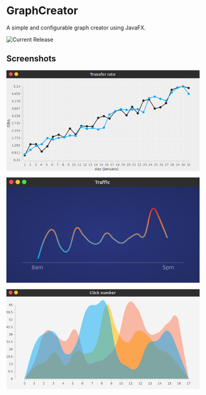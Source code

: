 # GraphCreator
A simple and configurable graph creator using JavaFX.

![Current Release](https://github.com/DrMerfy/GraphCreator/releases/tag/v0.3.9)



## Screenshots
![Simple Line Graph](Demo/Screenshots/SimpleLineGraph.png?raw=true "Simple Line Graph")


![Traffic theme](Demo/Screenshots/TrafficTheme.png?raw=true "Traffic Theme")


![Smooth fill curves](Demo/Screenshots/SmoothFillCurve.png?raw=true "Smooth Fill Curve")

